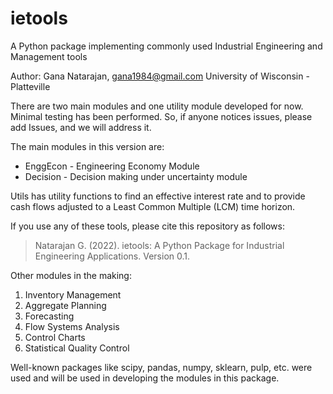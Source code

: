 # ietools
A Python package implementing commonly used Industrial Engineering and Management tools

Author: Gana Natarajan, gana1984@gmail.com
University of Wisconsin - Platteville

There are two main modules and one utility module developed for now. Minimal testing has been performed. So, if anyone notices issues, please add Issues, and we will address it.

The main modules in this version are:
 - EnggEcon - Engineering Economy Module
 - Decision - Decision making under uncertainty module

Utils has utility functions to find an effective interest rate and to provide cash flows adjusted to a Least Common Multiple (LCM) time horizon.

If you use any of these tools, please cite this repository as follows:
> Natarajan G. (2022). ietools: A Python Package for Industrial Engineering Applications. Version 0.1. 


Other modules in the making:
1. Inventory Management
2. Aggregate Planning
3. Forecasting
4. Flow Systems Analysis
5. Control Charts
6. Statistical Quality Control

Well-known packages like scipy, pandas, numpy, sklearn, pulp, etc. were used and will be used in developing the modules in this package. 
    
